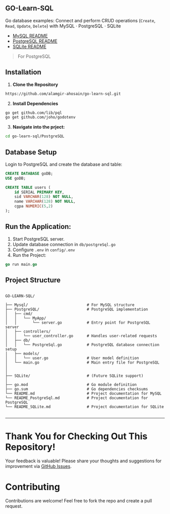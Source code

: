 ## GO-Learn-SQL
Go database examples: Connect and perform CRUD operations (`Create`, `Read`, `Update`, `Delete`) with MySQL · PostgreSQL · SQLite
<br>

* [MySQL README](README.md)
* [PostgreSQL README](README_PostgreSql.md)
* [SQLite README](README_SQLite.md)
  <br>
>For PostgreSQL
## Installation
1. **Clone the Repository**
 ```bash
https://github.com/alamgir-ahosain/go-learn-sql.git
```
2. **Install Dependencies**<br>
 ```bash
go get github.com/lib/pql
go get github.com/joho/godotenv
```
3. **Navigate into the prject:**
```bash
cd go-learn-sql/PostgreSQL
```

##  Database Setup
Login to PostgreSQL and create the database and table:
```sql
CREATE DATABASE goDB;
USE goDB;

CREATE TABLE users (
    id SERIAL PRIMARY KEY,         
    sid VARCHAR(128) NOT NULL,
    name VARCHAR(128) NOT NULL,
    cgpa NUMERIC(5,2)             
);
```
## Run the Application:
1. Start PostgreSQL server.  
2. Update database connection in `db/postgreSql.go`
3. Configure `.env` in `config/.env`
4. Run the Project:
```go
go run main.go
```
   
##  Project Structure
```plaintext

GO-LEARN-SQL/

├── Mysql/                          # For MySQL structure
├── PostgreSQL/                     # PostgreSQL implementation
│   ├── cmd/
│   │   └── MyApp/
│   │       └── server.go           # Entry point for PostgreSQL server
│   ├── controllers/
│   │   └── user_controller.go      # Handles user-related requests
│   ├── db/
│   │   └── PostgreSql.go           # PostgreSQL database connection setup
│   ├── models/
│   │   └── user.go                 # User model definition
│   └── main.go                     # Main entry file for PostgreSQL
│
│
├── SQLite/                         # (Future SQLite support)
│
├── go.mod                          # Go module definition
├── go.sum                          # Go dependencies checksums
└── README.md                       # Project documentation for MySQL
└── README_PostgreSql.md            # Project documentation for PostgreSQL
└── README_SQLite.md                # Project documentation for SQLite


```
---
# Thank You for Checking Out This Repository!
Your feedback is valuable! Please share your thoughts and suggestions for improvement via [GitHub Issues](https://github.com/alamgir-ahosain/go-learn-sql/issues).

# Contributing  
Contributions are welcome! Feel free to fork the repo and create a pull request.
